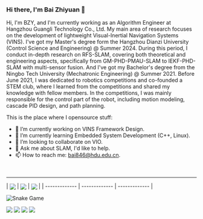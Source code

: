 ### Hi there, I'm **Bai Zhiyuan** 👋

Hi, I'm BZY, and I'm currently working as an Algorithm Engineer at Hangzhou Guangli Technology Co., Ltd. My main area of research focuses on the development of lightweight Visual-Inertial Navigation Systems (VINS). I've got my Master's degree form the Hangzhou Dianzi University (Control Science and Engineering) @ Summer 2024. During this period, I conduct in-depth research on RFS-SLAM, covering both theoretical and engineering aspects, specifically from GM-PHD-PMAU-SLAM to IEKF-PHD-SLAM with multi-sensor fusion.
And I've got my Bachelor's degree from the Ningbo Tech University (Mechatronic Engineering) @ Summer 2021. Before June 2021, I was dedicated to robotics competitions and co-founded a STEM club, where I learned from the competitions and shared my knowledge with fellow members. In the competitions, I was mainly responsible for the control part of the robot, including motion modeling, cascade PID design, and path planning.

This is the place where I opensource stuff:

- 🔭 I’m currently working on VINS Framework Design.
- 🌱 I’m currently learning Embedded System Development (C++, Linux).
- 👯 I’m looking to collaborate on VIO.
- 💬 Ask me about SLAM, I'd like to help.
- 📫 How to reach me: bai846@hdu.edu.cn.

<br/>
<hr>

| <img align="center" src="https://readme-stats.clckblog.space/api?username=baizhiyuan&theme=tokyonight&show_icons=true&count_private=true"/> 
| <img align="center" src="https://github-readme-streak-stats.herokuapp.com/?user=baizhiyuan&include_all_commits=true&hide_border=true&theme=dark" /> 
| <img align="center" src="https://readme-stats.clckblog.space/api/top-langs?username=baizhiyuan&show_icons=true&theme=radical&langs_count=10&layout=compact" /> |
| ------------- | ------------- | ------------- |

![Snake Game](https://github.com/baizhiyuan/baizhiyuan/blob/output/ocean.gif)

![](https://komarev.com/ghpvc/?username=baizhiyuan&color=blueviolet)
![](https://img.shields.io/github/stars/baizhiyuan/baizhiyuan?color=blueviolet)
![](https://img.shields.io/github/forks/baizhiyuan/baizhiyuan?color=blueviolet)
![](https://img.shields.io/github/contributors/baizhiyuan/baizhiyuan?color=blueviolet)
